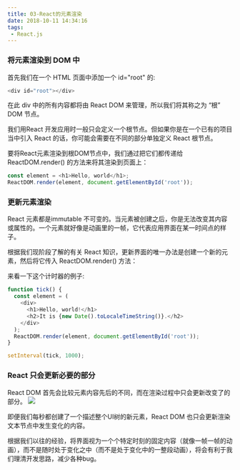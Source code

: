 ```yaml
---
title: 03-React的元素渲染
date: 2018-10-11 14:34:16
tags:
 - React.js
---
```

### 将元素渲染到 DOM 中
首先我们在一个 HTML 页面中添加一个 id="root" 的:
``` js
<div id="root"></div>
```
在此 div 中的所有内容都将由 React DOM 来管理，所以我们将其称之为 “根” DOM 节点。
<p></p>

我们用React 开发应用时一般只会定义一个根节点。但如果你是在一个已有的项目当中引入 React 的话，你可能会需要在不同的部分单独定义 React 根节点。
<p></p>
要将React元素渲染到根DOM节点中，我们通过把它们都传递给 ReactDOM.render() 的方法来将其渲染到页面上：

``` js
const element = <h1>Hello, world</h1>;
ReactDOM.render(element, document.getElementById('root'));
```

### 更新元素渲染
React 元素都是immutable 不可变的。当元素被创建之后，你是无法改变其内容或属性的。一个元素就好像是动画里的一帧，它代表应用界面在某一时间点的样子。

根据我们现阶段了解的有关 React 知识，更新界面的唯一办法是创建一个新的元素，然后将它传入 ReactDOM.render() 方法：

来看一下这个计时器的例子:
``` js
function tick() {
  const element = (
    <div>
      <h1>Hello, world!</h1>
      <h2>It is {new Date().toLocaleTimeString()}.</h2>
    </div>
  );
  ReactDOM.render(element, document.getElementById('root'));
}

setInterval(tick, 1000);
```

### React 只会更新必要的部分
React DOM 首先会比较元素内容先后的不同，而在渲染过程中只会更新改变了的部分。
<img src="image01.png" class="myimage">
<p></p>
即便我们每秒都创建了一个描述整个UI树的新元素，React DOM 也只会更新渲染文本节点中发生变化的内容。

根据我们以往的经验，将界面视为一个个特定时刻的固定内容（就像一帧一帧的动画），而不是随时处于变化之中（而不是处于变化中的一整段动画），将会有利于我们理清开发思路，减少各种bug。